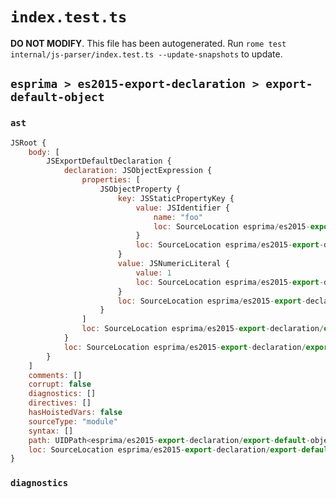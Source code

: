 # `index.test.ts`

**DO NOT MODIFY**. This file has been autogenerated. Run `rome test internal/js-parser/index.test.ts --update-snapshots` to update.

## `esprima > es2015-export-declaration > export-default-object`

### `ast`

```javascript
JSRoot {
	body: [
		JSExportDefaultDeclaration {
			declaration: JSObjectExpression {
				properties: [
					JSObjectProperty {
						key: JSStaticPropertyKey {
							value: JSIdentifier {
								name: "foo"
								loc: SourceLocation esprima/es2015-export-declaration/export-default-object/input.js 1:17-1:20 (foo)
							}
							loc: SourceLocation esprima/es2015-export-declaration/export-default-object/input.js 1:17-1:20
						}
						value: JSNumericLiteral {
							value: 1
							loc: SourceLocation esprima/es2015-export-declaration/export-default-object/input.js 1:22-1:23
						}
						loc: SourceLocation esprima/es2015-export-declaration/export-default-object/input.js 1:17-1:23
					}
				]
				loc: SourceLocation esprima/es2015-export-declaration/export-default-object/input.js 1:15-1:25
			}
			loc: SourceLocation esprima/es2015-export-declaration/export-default-object/input.js 1:0-1:26
		}
	]
	comments: []
	corrupt: false
	diagnostics: []
	directives: []
	hasHoistedVars: false
	sourceType: "module"
	syntax: []
	path: UIDPath<esprima/es2015-export-declaration/export-default-object/input.js>
	loc: SourceLocation esprima/es2015-export-declaration/export-default-object/input.js 1:0-2:0
}
```

### `diagnostics`

```

```
